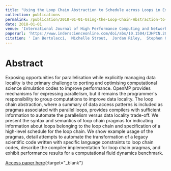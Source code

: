 ```yaml
---
title: "Using the Loop Chain Abstraction to Schedule across Loops in Existing Code"
collection: publications
permalink: /publication/2018-01-01-Using-the-Loop-Chain-Abstraction-to-Schedule-across-Loops-in-Existing-Code
date: 2018-01-01
venue: 'International Journal of High Performance Computing and Networking'
paperurl: 'https://www.inderscienceonline.com/doi/abs/10.1504/IJHPCN.2019.097053'
citation: ' Ian Bertolacci,  Michelle Strout,  Jordan Riley,  Stephen Guzik,  Eddie Davis,  Catherine Olschanowsky, &quot;Using the Loop Chain Abstraction to Schedule across Loops in Existing Code.&quot; International Journal of High Performance Computing and Networking, 2018.'
---
```


# Abstract
Exposing opportunities for parallelisation while explicitly managing data locality is the primary challenge to porting and optimising computational science simulation codes to improve performance.
OpenMP provides mechanisms for expressing parallelism, but it remains the programmer's responsibility to group computations to improve data locality.
The loop chain abstraction, where a summary of data access patterns is included as pragmas associated with parallel loops, provides compilers with sufficient information to automate the parallelism versus data locality trade-off.
We present the syntax and semantics of loop chain pragmas for indicating information about loops belonging to the loop chain and specification of a high-level schedule for the loop chain.
We show example usage of the pragmas, detail attempts to automate the transformation of a legacy scientific code written with specific language constraints to loop chain codes, describe the compiler implementation for loop chain pragmas, and exhibit performance results for a computational fluid dynamics benchmark.

[Access paper here](https://www.inderscienceonline.com/doi/abs/10.1504/IJHPCN.2019.097053){:target="_blank"}
